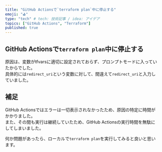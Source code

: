 ```yaml
---
title: "GitHub Actionsで`terraform plan`中に停止する"
emoji: "⛳"
type: "tech" # tech: 技術記事 / idea: アイデア
topics: ["GitHub Actions", "Terraform"]
published: true
---
```


## GitHub Actionsで`terraform plan`中に停止する

原因は、変数がtfvarsに適切に設定されておらず、プロンプトモードに入っていたからでした。  
具体的には`redirect_uri`という変数に対して、間違えて`redirect_uri`と入力していました。  

## 補足

GitHub Actionsではエラーは一切表示されなかったため、原因の特定に時間がかかりました。  
また、その間も実行は継続していたため、GitHub Actionsの実行時間を無駄にしてしまいました。  

何か問題があったら、ローカルで`terraform plan`を実行してみると良いと思います。  
